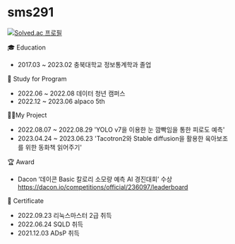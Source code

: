 # sms291
 
[![Solved.ac 프로필](http://mazassumnida.wtf/api/v2/generate_badge?boj=sms9456)](https://solved.ac/sms9456)



🎓 Education
- 2017.03 ~ 2023.02 충북대학교 정보통계학과 졸업


📖 Study for Program
- 2022.06 ~ 2022.08 데이터 청년 캠퍼스
- 2022.12 ~ 2023.06 alpaco 5th

👨‍💻My Project
- 2022.08.07 ~ 2022.08.29 'YOLO v7을 이용한 눈 깜빡임을 통한 피로도 예측'
- 2023.04.24 ~ 2023.06.23 'Tacotron2와 Stable diffusion을 활용한 육아보조를 위한 동화책 읽어주기'


🏆 Award
- Dacon ‘데이콘 Basic 칼로리 소모량 예측 AI 경진대회’ 수상 https://dacon.io/competitions/official/236097/leaderboard

🪪 Certificate
- 2022.09.23 리눅스마스터 2급 취득
- 2022.06.24 SQLD 취득
- 2021.12.03 ADsP 취득
